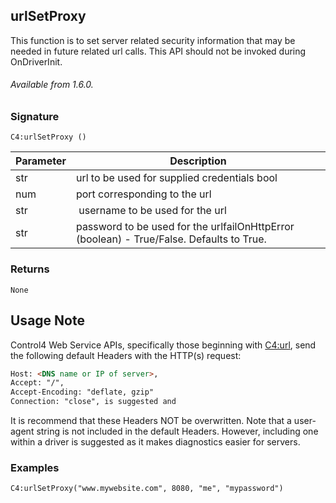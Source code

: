 ## urlSetProxy

This function is to set server related security information that may be needed in future related url calls. This API should not be invoked during OnDriverInit.

###### Available from 1.6.0.


### Signature

`C4:urlSetProxy ()`


| Parameter | Description |
| --- | --- |
| str | url to be used for supplied credentials bool |
| num | port corresponding to the url |
| str |  username to be used for the url |
| str |  password to be used for the urlfailOnHttpError (boolean) - True/False. Defaults to True. |


### Returns

`None`


## Usage Note

Control4 Web Service APIs, specifically those beginning with [C4:url][1], send the following default Headers with the HTTP(s) request:

```html
Host: <DNS name or IP of server>,
Accept: "/",
Accept-Encoding: "deflate, gzip"
Connection: "close", is suggested and
```

It is recommend that these Headers NOT be overwritten. Note that a user-agent string is not included in the default Headers. However, including one within a driver is suggested as it makes diagnostics easier for servers.


### Examples

`C4:urlSetProxy("www.mywebsite.com", 8080, "me", "mypassword")`


[1]:	https://snap-one.github.io/docs-driverworks-api/#url-interface